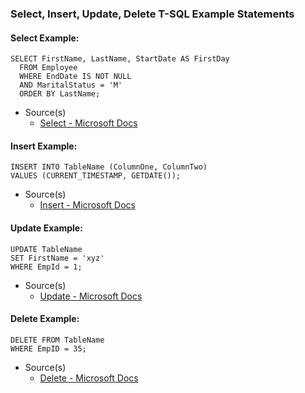 ### Select, Insert, Update, Delete T-SQL Example Statements

#### Select Example:

```
SELECT FirstName, LastName, StartDate AS FirstDay  
  FROM Employee   
  WHERE EndDate IS NOT NULL   
  AND MaritalStatus = 'M'  
  ORDER BY LastName; 
```

- Source(s)
  - [Select - Microsoft Docs](https://docs.microsoft.com/en-us/sql/t-sql/queries/select-transact-sql?view=sql-server-2017)
  
#### Insert Example:

```
INSERT INTO TableName (ColumnOne, ColumnTwo)  
VALUES (CURRENT_TIMESTAMP, GETDATE());  
```

- Source(s)
  - [Insert - Microsoft Docs](https://docs.microsoft.com/en-us/sql/t-sql/statements/insert-transact-sql?view=sql-server-2017)
  
#### Update Example:

```
UPDATE TableName   
SET FirstName = 'xyz'  
WHERE EmpId = 1;
```

- Source(s)
  - [Update - Microsoft Docs](https://docs.microsoft.com/en-us/sql/t-sql/queries/update-transact-sql?view=sql-server-2017)

  
#### Delete Example:

```
DELETE FROM TableName 
WHERE EmpID = 35;    
```

- Source(s)
  - [Delete - Microsoft Docs](https://docs.microsoft.com/en-us/sql/t-sql/statements/delete-transact-sql?view=sql-server-2017)

